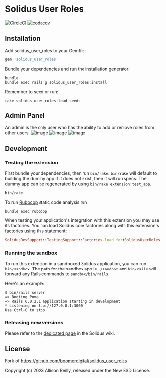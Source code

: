 # Solidus User Roles

[![CircleCI](https://circleci.com/gh/cpfergus1/solidus_user_roles.svg?style=shield)](https://circleci.com/gh/cpfergus1/solidus_user_roles)
[![codecov](https://codecov.io/gh/cpfergus1/solidus_user_roles/branch/master/graph/badge.svg)](https://codecov.io/gh/cpfergus1/solidus_user_roles)

<!-- Explain what your extension does. -->

## Installation

Add solidus_user_roles to your Gemfile:

```ruby
gem 'solidus_user_roles'
```

Bundle your dependencies and run the installation generator:

```shell
bundle
bundle exec rails g solidus_user_roles:install
```

Remember to seed or run:
```shell
rake solidus_user_roles:load_seeds
```

Admin Panel
-----------
An admin is the only user who has the ability to add or remove roles from other users.
![image](https://github.com/cpfergus1/solidus_user_roles/assets/68167430/8109fe7e-d098-42c8-a03a-ad1bec273b8c)
![image](https://github.com/cpfergus1/solidus_user_roles/assets/68167430/311d8e38-e801-401d-9fe8-f232435001ad)
![image](https://github.com/cpfergus1/solidus_user_roles/assets/68167430/6f248635-054c-4adc-9fdf-85108acd06c8)
## Development

### Testing the extension

First bundle your dependencies, then run `bin/rake`. `bin/rake` will default to building the dummy
app if it does not exist, then it will run specs. The dummy app can be regenerated by using
`bin/rake extension:test_app`.

```shell
bin/rake
```

To run [Rubocop](https://github.com/bbatsov/rubocop) static code analysis run

```shell
bundle exec rubocop
```

When testing your application's integration with this extension you may use its factories.
You can load Solidus core factories along with this extension's factories using this statement:

```ruby
SolidusDevSupport::TestingSupport::Factories.load_for(SolidusUserRoles::Engine)
```

### Running the sandbox

To run this extension in a sandboxed Solidus application, you can run `bin/sandbox`. The path for
the sandbox app is `./sandbox` and `bin/rails` will forward any Rails commands to
`sandbox/bin/rails`.

Here's an example:

```
$ bin/rails server
=> Booting Puma
=> Rails 6.0.2.1 application starting in development
* Listening on tcp://127.0.0.1:3000
Use Ctrl-C to stop
```

### Releasing new versions

Please refer to the [dedicated page](https://github.com/solidusio/solidus/wiki/How-to-release-extensions) in the Solidus wiki.


## License
Fork of https://github.com/boomerdigital/solidus_user_roles

Copyright (c) 2023 Allison Reilly, released under the New BSD License.
